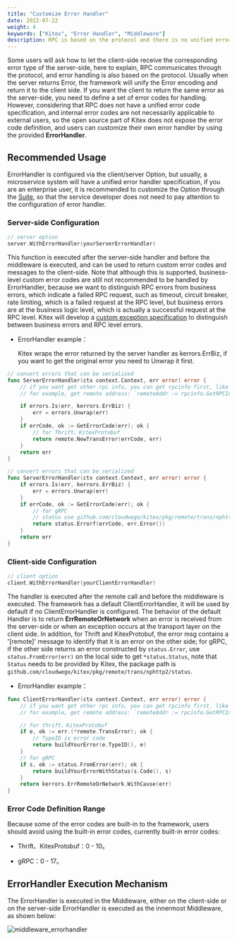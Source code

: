 ```yaml
---
title: "Customize Error Handler"
date: 2022-07-22
weight: 4
keywords: ["Kitex", "Error Handler", "Middleware"]
description: RPC is based on the protocol and there is no unified error code specification, so Kitex provides ErrorHandler to customize error handling.
---
```


Some users will ask how to let the client-side receive the corresponding error type of the server-side, here to explain, RPC communicates through the protocol, and error handling is also based on the protocol. Usually when the server returns Error, the framework will unify the Error encoding and return it to the client side. If you want the client to return the same error as the server-side, you need to define a set of error codes for handling. However, considering that RPC does not have a unified error code specification, and internal error codes are not necessarily applicable to external users, so the open source part of Kitex does not expose the error code definition, and users can customize their own error handler by using the provided **ErrorHandler**.

## Recommended Usage

ErrorHandler is configured via the client/server Option, but usually, a microservice system will have a unified error handler specification, if you are an enterprise user, it is recommended to customize the Option through the [Suite](../../framework-exten/suite), so that the service developer does not need to pay attention to the configuration of error handler.

### Server-side Configuration

```go
// server option
server.WithErrorHandler(yourServerErrorHandler)
```

This function is executed after the server-side handler and before the middleware is executed, and can be used to return custom error codes and messages to the client-side. Note that although this is supported, business-level custom error codes are still not recommended to be handled by ErrorHandler, because we want to distinguish RPC errors from business errors, which indicate a failed RPC request, such as timeout, circuit breaker, rate limiting, which is a failed request at the RPC level, but business errors are at the business logic level, which is actually a successful request at the RPC level. Kitex will develop a [custom exception specification](https://github.com/cloudwego/kitex/issues/511) to distinguish between business errors and RPC level errors.

- ErrorHandler example：

  Kitex wraps the error returned by the server handler as kerrors.ErrBiz, if you want to get the original error you need to Unwrap it first.

```go
// convert errors that can be serialized
func ServerErrorHandler(ctx context.Context, err error) error {
    // if you want get other rpc info, you can get rpcinfo first, like `ri := rpcinfo.GetRPCInfo(ctx)`
    // for example, get remote address: `remoteAddr := rpcinfo.GetRPCInfo(ctx).From().Address()`

    if errors.Is(err, kerrors.ErrBiz) {
        err = errors.Unwrap(err)
    }
    if errCode, ok := GetErrorCode(err); ok {
        // for Thrift、KitexProtobuf
        return remote.NewTransError(errCode, err)
    }
    return err
}

// convert errors that can be serialized
func ServerErrorHandler(ctx context.Context, err error) error {
    if errors.Is(err, kerrors.ErrBiz) {
        err = errors.Unwrap(err)
    }
    if errCode, ok := GetErrorCode(err); ok {
        // for gRPC
        // status use github.com/cloudwego/kitex/pkg/remote/trans/nphttp2/status
        return status.Errorf(errCode, err.Error())
    }
    return err
}
```

### Client-side Configuration

```go
// client option
client.WithErrorHandler(yourClientErrorHandler)
```

The handler is executed after the remote call and before the middleware is executed. The framework has a default ClientErrorHandler, it will be used by default if no ClientErrorHandler is configured. The behavior of the default Handler is to return **ErrRemoteOrNetwork** when an error is received from the server-side or when an exception occurs at the transport layer on the client side. In addition, for Thrift and KitexProtobuf, the error msg contains a '[remote]' message to identify that it is an error on the other side; for gRPC, if the other side returns an error constructed by `status.Error`, use `status.FromError(err)` on the local side to get `*status.Status`, note that `Status` needs to be provided by Kitex, the package path is `github.com/cloudwego/kitex/pkg/remote/trans/nphttp2/status`.

- ErrorHandler example：

```go
func ClientErrorHandler(ctx context.Context, err error) error {
    // if you want get other rpc info, you can get rpcinfo first, like `ri := rpcinfo.GetRPCInfo(ctx)`
    // for example, get remote address: `remoteAddr := rpcinfo.GetRPCInfo(ctx).To().Address()`

    // for thrift、KitexProtobuf
    if e, ok := err.(*remote.TransError); ok {
        // TypeID is error code
        return buildYourError(e.TypeID(), e)
    }
    // for gRPC
    if s, ok := status.FromError(err); ok {
        return buildYourErrorWithStatus(s.Code(), s)
    }
    return kerrors.ErrRemoteOrNetwork.WithCause(err)
}
```

### Error Code Definition Range

Because some of the error codes are built-in to the framework, users should avoid using the built-in error codes, currently built-in error codes:

- Thrift、KitexProtobuf：0 - 10。

- gRPC：0 - 17。

## ErrorHandler Execution Mechanism

The ErrorHandler is executed in the Middleware, either on the client-side or on the server-side ErrorHandler is executed as the innermost Middleware, as shown below:

![middleware_errorhandler](/img/docs/middleware_errorhandler.png)
